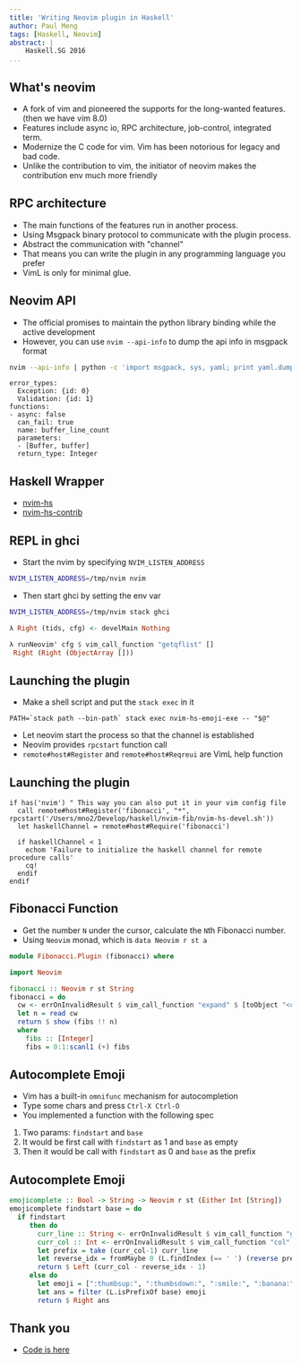 ```yaml
---
title: 'Writing Neovim plugin in Haskell'
author: Paul Meng
tags: [Haskell, Neovim]
abstract: |
    Haskell.SG 2016
...
```


What's neovim
--------------

* A fork of vim and pioneered the supports for the long-wanted features. (then
  we have vim 8.0)
* Features include async io, RPC architecture, job-control, integrated term.
* Modernize the C code for vim. Vim has been notorious for legacy and bad code.
* Unlike the contribution to vim, the initiator of neovim makes the contribution
  env much more friendly


RPC architecture
----------------

* The main functions of the features run in another process.
* Using Msgpack binary protocol to communicate with the plugin process.
* Abstract the communication with "channel"
* That means you can write the plugin in any programming language you prefer
* VimL is only for minimal glue. 


Neovim API
----------

* The official promises to maintain the python library binding while the active development
* However, you can use `nvim --api-info` to dump the api info in msgpack format

```bash
nvim --api-info | python -c 'import msgpack, sys, yaml; print yaml.dump(msgpack.unpackb(sys.stdin.read()))'
```

```
error_types:
  Exception: {id: 0}
  Validation: {id: 1}
functions:
- async: false
  can_fail: true
  name: buffer_line_count
  parameters:
  - [Buffer, buffer]
  return_type: Integer
```


Haskell Wrapper
---------------

* [nvim-hs](https://hackage.haskell.org/package/nvim-hs)
* [nvim-hs-contrib](https://hackage.haskell.org/package/nvim-hs-contrib)


REPL in ghci
------------

* Start the nvim by specifying `NVIM_LISTEN_ADDRESS`

```bash
NVIM_LISTEN_ADDRESS=/tmp/nvim nvim
```

* Then start ghci by setting the env var

```bash
NVIM_LISTEN_ADDRESS=/tmp/nvim stack ghci
```

```haskell
λ Right (tids, cfg) <- develMain Nothing

λ runNeovim' cfg $ vim_call_function "getqflist" []
 Right (Right (ObjectArray []))
```


Launching the plugin
--------------------

* Make a shell script and put the `stack exec` in it
```
PATH=`stack path --bin-path` stack exec nvim-hs-emoji-exe -- "$@"
```

* Let neovim start the process so that the channel is established
* Neovim provides `rpcstart` function call
* `remote#host#Register` and `remote#host#Reqreui` are VimL help function


Launching the plugin
--------------------

```
if has('nvim') " This way you can also put it in your vim config file
  call remote#host#Register('fibonacci', "*", rpcstart('/Users/mno2/Develop/haskell/nvim-fib/nvim-hs-devel.sh'))
  let haskellChannel = remote#host#Require('fibonacci')

  if haskellChannel < 1
    echom 'Failure to initialize the haskell channel for remote procedure calls'
    cq!
  endif
endif
```

Fibonacci Function
------------------

* Get the number `N` under the cursor, calculate the `N`th Fibonacci number.
* Using `Neovim` monad, which is `data Neovim r st a`

```haskell
module Fibonacci.Plugin (fibonacci) where

import Neovim

fibonacci :: Neovim r st String
fibonacci = do
  cw <- errOnInvalidResult $ vim_call_function "expand" $ [toObject "<cword>"]
  let n = read cw
  return $ show (fibs !! n)
  where
    fibs :: [Integer]
    fibs = 0:1:scanl1 (+) fibs
```

Autocomplete Emoji
------------------

* Vim has a built-in `omnifunc` mechanism for autocompletion
* Type some chars and press `Ctrl-X Ctrl-O`
* You implemented a function with the following spec

1. Two params: `findstart` and `base`
2. It would be first call with `findstart` as 1 and `base` as empty
3. Then it would be call with `findstart` as 0 and `base` as the prefix


Autocomplete Emoji
------------------

```haskell
emojicomplete :: Bool -> String -> Neovim r st (Either Int [String])
emojicomplete findstart base = do
  if findstart
     then do
       curr_line :: String <- errOnInvalidResult $ vim_call_function "getline" $ [toObject "."]
       curr_col :: Int <- errOnInvalidResult $ vim_call_function "col" $ [toObject "."]
       let prefix = take (curr_col-1) curr_line
       let reverse_idx = fromMaybe 0 (L.findIndex (== ' ') (reverse prefix))
       return $ Left (curr_col - reverse_idx - 1)
     else do
       let emoji = [":thumbsup:", ":thumbsdown:", ":smile:", ":banana:"]
       let ans = filter (L.isPrefixOf base) emoji
       return $ Right ans
```


Thank you
---------

* [Code is here](https://github.com/MnO2/nvim-hs-emoji)


